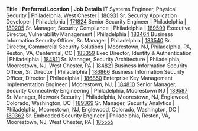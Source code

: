 **Title**  |  **Preferred Location**  | **Job Details**
IT Systems Engineer, Physical Security | Philadelphia, West Chester  | [180931](https://jobs.comcast.com/job-180931-it-systems-engineer-physical-security-in-philadelphia-pa-technology-network-engineering)
Sr. Security Application Developer | Philadelphia | [171824](https://jobs.comcast.com/job-171824-sr-security-application-developer-in-philadelphia-pa-technology-it)
Senior Security Engineer | Philadelphia | [189205](https://jobs.comcast.com/job-189205-senior-security-engineer-in-philadelphia-pa-telecommunications)
Sr. Manager, Security Compliance | Philadelphia | [189599](https://jobs.comcast.com/job-189599-sr-manager-security-compliance-in-philadelphia-pa-telecommunications)
Executive Director, Vulnerability Management | Philadelphia | [183464](https://jobs.comcast.com/job-183464-executive-director-vulnerability-management-in-philadelphia-pa-telecommunications)
Business Information Security Officer, Sr. Manager | Philadelphia | [183540](https://jobs.comcast.com/job-183540-business-information-security-officer-in-philadelphia-pa-telecommunications)
Sr. Director, Commercial Security Solutions | Moorestown, NJ, Philadelphia, PA, Reston, VA, Centennial, CO | [183359](https://jobs.comcast.com/job-183359-sr-director-commercial-security-solutions-in-moorestown-nj-telecommunications)
Exec Director, Identity & Authentication | Philadelphia | [184811](https://jobs.comcast.com/job-184811-exec-director-identity-authentication-in-philadelphia-pa-telecommunications)
Sr. Manager, Security Architecture | Philadelphia, Moorestown, NJ, West Chester, PA | [184821](https://jobs.comcast.com/job-184821-sr-manager-security-architecture-in-philadelphia-pa-telecommunications)
Business Information Security Officer, Sr. Director | Philadelphia | [186866](https://jobs.comcast.com/job-186866-business-information-security-officer-in-philadelphia-pa-telecommunications)
Business Information Security Officer, Director | Philadelphia | [186850](https://jobs.comcast.com/job-186850-business-information-security-officer-in-philadelphia-pa-telecommunications)
Enterprise Key Management Implementation Engineer  | Moorestown, NJ, | [184810](https://jobs.comcast.com/job-184810-enterprise-key-management-implementation-engineer-in-moorestown-nj-telecommunications)
Senior Manager, Security Connectivity Engineering | Philadelphia, Moorestown NJ | [189587](https://jobs.comcast.com/job-189587-senior-manager-security-connectivity-engineering-in-moorestown-nj-telecommunications)
Sr. Manager, Network Security | Philadelphia, Moorestown, NJ, Englewood, Colorado, Washington, DC | [189369](https://jobs.comcast.com/job-189369-sr-manager-network-security-in-philadelphia-pa-telecommunications)
Sr. Manager, Security Analytics | Philadelphia, Moorestown, NJ, Englewood, Colorado, Washington, DC | [189362](https://jobs.comcast.com/job-189362-sr-manager-security-analytics-in-philadelphia-pa-telecommunications)
Sr. Embedded Security Engineer | Philadelphia, Reston, VA, Moorestown, NJ, West Chester, PA | [185555](https://jobs.comcast.com/job-185555-sr-embedded-security-engineer-in-philadelphia-pa-telecommunications)
